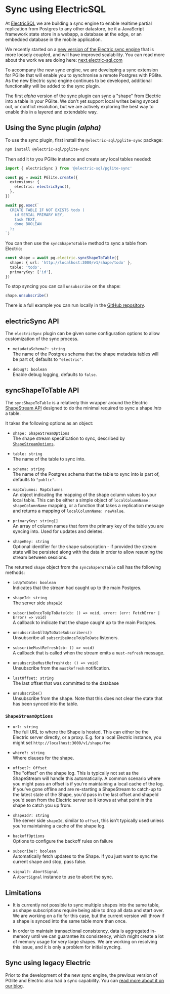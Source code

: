 # Sync using ElectricSQL

At [ElectricSQL](https://electric-sql.com/) we are building a sync engine to enable realtime partial replication from Postgres to any other datastore, be it a JavaScript framework state store in a webapp, a database at the edge, or an embedded database in the mobile application.

We recently started on a [new version of the Electric sync engine](https://next.electric-sql.com) that is more loosely coupled, and will have improved scalability. You can read more about the work we are doing here: [next.electric-sql.com](https://next.electric-sql.com)

To accompany the new sync engine, we are developing a sync extension for PGlite that will enable you to synchronise a remote Postgres with PGlite. As the new Electric sync engine continues to be developed, additional functionality will be added to the sync plugin.

The first _alpha_ version of the sync plugin can sync a "shape" from Electric into a table in your PGlite. We don't yet support local writes being synced out, or conflict resolution, but we are actively exploring the best way to enable this in a layered and extendable way.

## Using the Sync plugin _(alpha)_

To use the sync plugin, first install the `@electric-sql/pglite-sync` package:

```sh
npm install @electric-sql/pglite-sync
```

Then add it to you PGlite instance and create any local tables needed:

```ts
import { electricSync } from '@electric-sql/pglite-sync'

const pg = await PGlite.create({
  extensions: {
    electric: electricSync(),
  },
})

await pg.exec(`
  CREATE TABLE IF NOT EXISTS todo (
    id SERIAL PRIMARY KEY,
    task TEXT,
    done BOOLEAN
  );
`)
```

You can then use the `syncShapeToTable` method to sync a table from Electric:

```ts
const shape = await pg.electric.syncShapeToTable({
  shape: { url: 'http://localhost:3000/v1/shape/todo' },
  table: 'todo',
  primaryKey: ['id'],
})
```

To stop syncing you can call `unsubscribe` on the shape:

```ts
shape.unsubscribe()
```

There is a full example you can run locally in the [GitHub repository](https://github.com/electric-sql/pglite/tree/main/packages/pglite-sync/example).

## electricSync API

The `electricSync` plugin can be given some configuration options to allow customization of the sync process.

- `metadataSchema?: string`<br>
  The name of the Postgres schema that the shape metadata tables will be part of, defaults to `"electric"`.

- `debug?: boolean`<br>
  Enable debug logging, defaults to `false`.

## syncShapeToTable API

The `syncShapeToTable` is a relatively thin wrapper around the Electric [ShapeStream API](https://next.electric-sql.com/api/clients/typescript#shapestream) designed to do the minimal required to sync a shape _into_ a table.

It takes the following options as an object:

- `shape: ShapeStreamOptions`<br>
  The shape stream specification to sync, described by [`ShapeStreamOptions`](#shapestreamoptions).

- `table: string`<br>
  The name of the table to sync into.

- `schema: string`<br>
  The name of the Postgres schema that the table to sync into is part of, defaults to `"public"`.

- `mapColumns: MapColumns`<br>
  An object indicating the mapping of the shape column values to your local table. This can be either a simple object of `localColumnName: shapeColumnName` mapping, or a function that takes a replication message and returns a mapping of `localColumnName: newValue`.

- `primaryKey: string[]`<br>
  An array of column names that form the primary key of the table you are syncing into. Used for updates and deletes.

- `shapeKey: string`<br>
  Optional identifier for the shape subscription - if provided the stream state will be persisted along with the data in order to allow resuming the stream between sessions.

The returned `shape` object from the `syncShapeToTable` call has the following methods:

- `isUpToDate: boolean`<br>
  Indicates that the stream had caught up to the main Postgres.

- `shapeId: string`<br>
  The server side `shapeId`

- `subscribeOnceToUpToDate(cb: () => void, error: (err: FetchError | Error) => void)`<br>
  A callback to indicate that the shape caught up to the main Postgres.

- `unsubscribeAllUpToDateSubscribers()`<br>
  Unsubscribe all `subscribeOnceToUpToDate` listeners.

- `subscribeMustRefresh(cb: () => void)`<br>
  A callback that is called when the stream emits a `must-refresh` message.

- `unsubscribeMustRefresh(cb: () => void)`<br>
  Unsubscribe from the `mustRefresh` notification.

- `lastOffset: string`<br>
  The last offset that was committed to the database

- `unsubscribe()`<br>
  Unsubscribe from the shape. Note that this does not clear the state that has been synced into the table.

### `ShapeStreamOptions`

- `url: string`<br>
  The full URL to where the Shape is hosted. This can either be the Electric server directly, or a proxy. E.g. for a local Electric instance, you might set `http://localhost:3000/v1/shape/foo`

- `where?: string`<br>
  Where clauses for the shape.

- `offset?: Offset`<br>
  The "offset" on the shape log. This is typically not set as the ShapeStream will handle this automatically. A common scenario where you might pass an offset is if you're maintaining a local cache of the log. If you've gone offline and are re-starting a ShapeStream to catch-up to the latest state of the Shape, you'd pass in the last offset and shapeId you'd seen from the Electric server so it knows at what point in the shape to catch you up from.

- `shapeId?: string`<br>
  The server side `shapeId`, similar to `offset`, this isn't typically used unless you're maintaining a cache of the shape log.

- `backoffOptions`<br>
  Options to configure the backoff rules on failure

- `subscribe?: boolean`<br>
  Automatically fetch updates to the Shape. If you just want to sync the current shape and stop, pass false.

- `signal?: AbortSignal`<br>
  A `AbortSignal` instance to use to abort the sync.

## Limitations

- It is currently not possible to sync multiple shapes into the same table, as shape subscriptions require being able to drop all data and start over. We are working on a fix for this case, but the current version will throw if a shape is synced into the same table more than once.

- In order to maintain transactional consistency, data is aggregated in-memory until we can guarantee its consistency, which might create a lot of memory usage for very large shapes. We are working on resolving this issue, and it is only a problem for initial syncing.

## Sync using legacy Electric

Prior to the development of the new sync engine, the previous version of PGlite and Electric also had a sync capability. You can [read more about it on our blog](https://electric-sql.com/blog/2024/05/14/electricsql-postgres-client-support).
